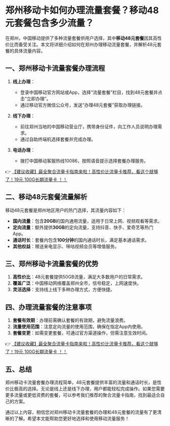 # 郑州移动卡如何办理流量套餐？移动48元套餐包含多少流量？

在郑州，中国移动提供了多种流量套餐供用户选择，其中**移动48元套餐**因其高性价比而备受关注。本文将详细介绍如何在郑州办理移动流量套餐，并解析48元套餐的具体流量内容。

## 一、郑州移动卡流量套餐办理流程

1. **线上办理**：
   - 登录中国移动官方网站或App，选择“流量套餐”栏目，找到48元套餐并点击“立即办理”。
   - 通过移动官方微信公众号，发送“办理48元套餐”获取办理链接。

2. **线下办理**：
   - 前往郑州当地的中国移动营业厅，携带身份证件，向工作人员说明办理需求。
   - 通过自助终端机选择套餐并完成办理。

3. **电话办理**：
   - 拨打中国移动客服热线10086，按照语音提示选择套餐办理服务。

👉 [【建议收藏】最全聚合流量卡指南来啦！高性价比流量卡推荐，看这个就够了！19元 100G长期流量卡 ！！](https://bit.ly/Liuliangka)

## 二、移动48元套餐流量解析

移动48元套餐是郑州地区用户的热门选择，其流量内容如下：

- **国内流量**：包含**20GB**的国内通用流量，适用于日常上网、视频观看等需求。
- **定向流量**：额外提供**30GB**的定向流量，支持抖音、快手、爱奇艺等热门App。
- **通话时长**：套餐内包含**100分钟**的国内通话时长，满足基本通话需求。
- **其他权益**：赠送来电显示、咪咕视频会员等增值服务。

## 三、郑州移动卡流量套餐的优势

1. **高性价比**：48元套餐提供50GB流量，满足大多数用户的日常需求。
2. **覆盖广泛**：中国移动网络覆盖郑州全市，信号稳定，上网速度快。
3. **灵活选择**：支持线上线下多种办理方式，方便快捷。

## 四、办理流量套餐的注意事项

1. **套餐有效期**：办理前需确认套餐的有效期，避免流量浪费。
2. **流量使用范围**：注意定向流量的使用范围，确保在指定App内使用。
3. **套餐变更**：如需变更套餐，可通过官方渠道操作，但需注意生效时间。

👉 [【建议收藏】最全聚合流量卡指南来啦！高性价比流量卡推荐，看这个就够了！19元 100G长期流量卡 ！！](https://bit.ly/Liuliangka)

## 五、总结

郑州移动卡流量套餐办理流程简单，48元套餐提供丰富的流量和通话时长，是性价比极高的选择。无论是线上还是线下办理，用户都能轻松完成操作。如果您需要更多流量或更低资费的套餐，可以参考我们推荐的聚合流量卡指南，找到最适合自己的方案。

通过以上内容，相信您对郑州移动卡流量套餐的办理和48元套餐的流量有了更清晰的了解。希望本文能帮助您更好地选择和使用移动流量服务！